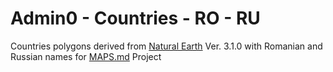 # Admin0 - Countries - RO - RU

Countries polygons derived from [Natural Earth](http://www.naturalearthdata.com/downloads/10m-cultural-vectors/10m-admin-0-countries/) Ver. 3.1.0 with Romanian and Russian names for [MAPS.md](http://maps.md) Project
